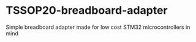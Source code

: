 # TSSOP20-breadboard-adapter
Simple breadboard adapter made for low cost STM32 microcontrollers in mind
